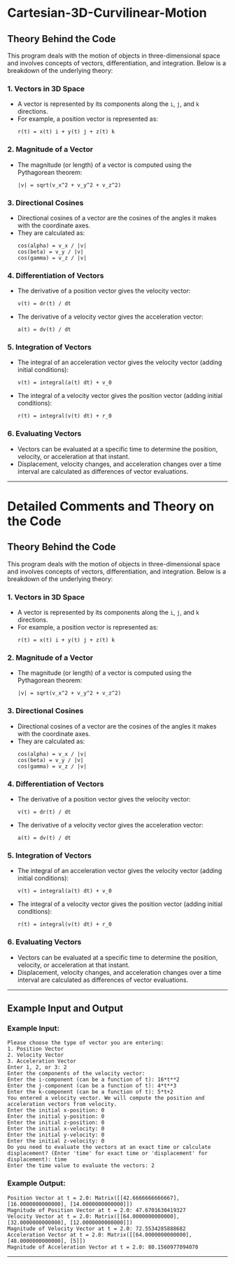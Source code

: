 # Cartesian-3D-Curvilinear-Motion

## Theory Behind the Code

This program deals with the motion of objects in three-dimensional space and involves concepts of vectors, differentiation, and integration. Below is a breakdown of the underlying theory:

### 1. **Vectors in 3D Space**
   - A vector is represented by its components along the `i`, `j`, and `k` directions.
   - For example, a position vector is represented as:
     ```
     r(t) = x(t) i + y(t) j + z(t) k
     ```

### 2. **Magnitude of a Vector**
   - The magnitude (or length) of a vector is computed using the Pythagorean theorem:
     ```
     |v| = sqrt(v_x^2 + v_y^2 + v_z^2)
     ```

### 3. **Directional Cosines**
   - Directional cosines of a vector are the cosines of the angles it makes with the coordinate axes.
   - They are calculated as:
     ```
     cos(alpha) = v_x / |v|
     cos(beta) = v_y / |v|
     cos(gamma) = v_z / |v|
     ```

### 4. **Differentiation of Vectors**
   - The derivative of a position vector gives the velocity vector:
     ```
     v(t) = dr(t) / dt
     ```
   - The derivative of a velocity vector gives the acceleration vector:
     ```
     a(t) = dv(t) / dt
     ```

### 5. **Integration of Vectors**
   - The integral of an acceleration vector gives the velocity vector (adding initial conditions):
     ```
     v(t) = integral(a(t) dt) + v_0
     ```
   - The integral of a velocity vector gives the position vector (adding initial conditions):
     ```
     r(t) = integral(v(t) dt) + r_0
     ```

### 6. **Evaluating Vectors**
   - Vectors can be evaluated at a specific time to determine the position, velocity, or acceleration at that instant.
   - Displacement, velocity changes, and acceleration changes over a time interval are calculated as differences of vector evaluations.

---
# Detailed Comments and Theory on the Code

## Theory Behind the Code

This program deals with the motion of objects in three-dimensional space and involves concepts of vectors, differentiation, and integration. Below is a breakdown of the underlying theory:

### 1. **Vectors in 3D Space**
   - A vector is represented by its components along the `i`, `j`, and `k` directions.
   - For example, a position vector is represented as:
     ```
     r(t) = x(t) i + y(t) j + z(t) k
     ```

### 2. **Magnitude of a Vector**
   - The magnitude (or length) of a vector is computed using the Pythagorean theorem:
     ```
     |v| = sqrt(v_x^2 + v_y^2 + v_z^2)
     ```

### 3. **Directional Cosines**
   - Directional cosines of a vector are the cosines of the angles it makes with the coordinate axes.
   - They are calculated as:
     ```
     cos(alpha) = v_x / |v|
     cos(beta) = v_y / |v|
     cos(gamma) = v_z / |v|
     ```

### 4. **Differentiation of Vectors**
   - The derivative of a position vector gives the velocity vector:
     ```
     v(t) = dr(t) / dt
     ```
   - The derivative of a velocity vector gives the acceleration vector:
     ```
     a(t) = dv(t) / dt
     ```

### 5. **Integration of Vectors**
   - The integral of an acceleration vector gives the velocity vector (adding initial conditions):
     ```
     v(t) = integral(a(t) dt) + v_0
     ```
   - The integral of a velocity vector gives the position vector (adding initial conditions):
     ```
     r(t) = integral(v(t) dt) + r_0
     ```

### 6. **Evaluating Vectors**
   - Vectors can be evaluated at a specific time to determine the position, velocity, or acceleration at that instant.
   - Displacement, velocity changes, and acceleration changes over a time interval are calculated as differences of vector evaluations.

---

## Example Input and Output

### Example Input:
```plaintext
Please choose the type of vector you are entering:
1. Position Vector
2. Velocity Vector
3. Acceleration Vector
Enter 1, 2, or 3: 2
Enter the components of the velocity vector:
Enter the i-component (can be a function of t): 16*t**2
Enter the j-component (can be a function of t): 4*t**3
Enter the k-component (can be a function of t): 5*t+2
You entered a velocity vector. We will compute the position and acceleration vectors from velocity.
Enter the initial x-position: 0
Enter the initial y-position: 0
Enter the initial z-position: 0
Enter the initial x-velocity: 0
Enter the initial y-velocity: 0
Enter the initial z-velocity: 0
Do you need to evaluate the vectors at an exact time or calculate displacement? (Enter 'time' for exact time or 'displacement' for displacement): time
Enter the time value to evaluate the vectors: 2
```

### Example Output:
```plaintext
Position Vector at t = 2.0: Matrix([[42.6666666666667], [16.0000000000000], [14.0000000000000]])
Magnitude of Position Vector at t = 2.0: 47.6701630419327
Velocity Vector at t = 2.0: Matrix([[64.0000000000000], [32.0000000000000], [12.0000000000000]])
Magnitude of Velocity Vector at t = 2.0: 72.5534285888682
Acceleration Vector at t = 2.0: Matrix([[64.0000000000000], [48.0000000000000], [5]])
Magnitude of Acceleration Vector at t = 2.0: 80.1560977094070
```

---
